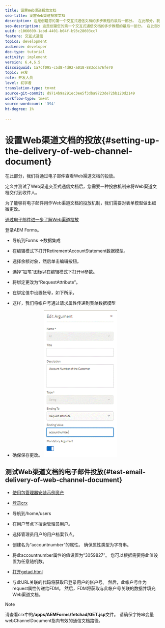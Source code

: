 ```yaml
---
title: 设置Web渠道投放文档
seo-title: 设置Web渠道投放文档
description: 这是创建您的第一个交互式通信文档的多步教程的最后一部分。 在此部分，我们将通过电子邮件查看Web渠道文档的投放。
seo-description: 这是创建您的第一个交互式通信文档的多步教程的最后一部分。 在此部分，我们将通过电子邮件查看Web渠道文档的投放。
uuid: c1066600-1abd-4401-b04f-b93c28603cc7
feature: 交互式通信
topics: development
audience: developer
doc-type: tutorial
activity: implement
version: 6.4,6.5
discoiquuid: 1a7cf095-c5d8-4d92-a018-883cda76fe70
topic: 开发
role: 开发人员
level: 初学者
translation-type: tm+mt
source-git-commit: d9714b9a291ec3ee5f3dba9723de72bb120d2149
workflow-type: tm+mt
source-wordcount: '394'
ht-degree: 1%

---
```



# 设置Web渠道文档的投放{#setting-up-the-delivery-of-web-channel-document}


在此部分，我们将通过电子邮件查看Web渠道文档的投放。

定义并测试了Web渠道交互式通信文档后，您需要一种投放机制来将Web渠道文档交付到收件人。

为了能够将电子邮件用作Web渠道文档的投放机制，我们需要对表单模型做出细微更改。

[通过电子邮件进一步了解Web渠道投放](/help/forms/interactive-communications/delivery-of-web-channel-document-tutorial-use.md)

登录AEM Forms。

* 导航到Forms ->数据集成

* 在编辑模式下打开RetirementAccountStatement数据模型。

* 选择余额对象，然后单击编辑按钮。

* 选择“铅笔”图标以在编辑模式下打开id参数。

* 将绑定更改为“RequestAttribute”。

* 在绑定值中设置帐号，如下所示。

* 这样，我们将帐户号通过请求属性传递到表单数据模型

* 确保保存更改。
   ![fdm](assets/requestattribute.gif)

## 测试Web渠道文档的电子邮件投放{#test-email-delivery-of-web-channel-document}

* [使用包管理器安装示例资产](assets/webchanneldelivery.zip)
* [登录crx](http://localhost:4502/crx/de/index.jsp#)

* 导航到/home/users

* 在用户节点下搜索管理员用户。

* 选择管理员用户的用户档案节点。

* 创建名为“accountnumber”的属性。 确保属性类型为字符串。

* 将此accountnumber属性的值设置为“3059827”。 您可以根据需要将此值设置为任意随机数。

* [打开getad.html](http://localhost:4502/content/getad.html)

* 与此URL关联的代码将获取已登录用户的帐户号。 然后，此帐户号作为request属性传递给FDM。 然后，FDM将获取与此帐户号关联的数据并填充Web渠道文档。

>[!NOTE]
>
>请查看crx中的&#x200B;**/apps/AEMForms/fetchad/GET.jsp**&#x200B;文件。 请确保字符串变量webChannelDocument指向有效的通信文档路径。
